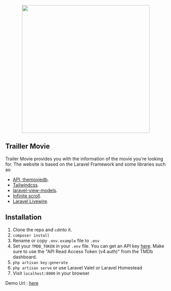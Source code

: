 <p align="center"><img src="https://ngocthanh06.herokuapp.com/assets/images/ngocthanh06.png" width="400"></p>

## Trailler Movie 

Trailer Movie provides you with the information of the movie you're looking for. The website is based on the Laravel Framework and some libraries such as:

- [API, themoviedb](https://www.themoviedb.org/documentation/api).
- [Tailwindcss](https://tailwindcss.com/).
- [laravel-view-models](https://github.com/spatie/laravel-view-models).
- [Infinite scroll](https://infinite-scroll.com/).
- [Laravel Livewire](https://laravel-livewire.com/).

## Installation

1. Clone the repo and ``` cd ```into it.
2. ``` composer install ```
3. Rename or copy ``` .env.example ``` file to ``` .env ```
4. Set your ``` TMDB_TOKEN ``` in your ``` .env ``` file.  You can get an API key [here](https://www.themoviedb.org/documentation/api). Make sure to use the "API Read Access Token (v4 auth)" from the TMDb dashboard.
5. ``` php artisan key:generate ```
6. ``` php artisan serve ``` or use Laravel Valet or Laravel Homestead
7. Visit ``` localhost:8000 ``` in your browser

Demo Url : [here](https://traillermovie.herokuapp.com)